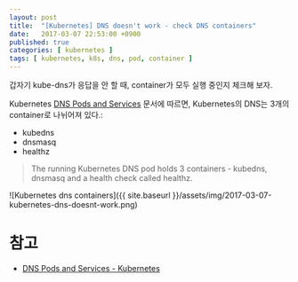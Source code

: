 ```yaml
---
layout: post
title:  "[Kubernetes] DNS doesn't work - check DNS containers"
date:   2017-03-07 22:53:00 +0900
published: true
categories: [ kubernetes ]
tags: [ kubernetes, k8s, dns, pod, container ]
---
```


갑자기 kube-dns가 응답을 안 할 때, container가 모두 실행 중인지 체크해 보자.

Kubernetes [DNS Pods and Services](https://kubernetes.io/docs/concepts/services-networking/dns-pod-service/) 문서에 따르면, Kubernetes의 DNS는 3개의 container로 나뉘어져 있다.:
- kubedns
- dnsmasq
- healthz

> The running Kubernetes DNS pod holds 3 containers - kubedns, dnsmasq and a health check called healthz.

![Kubernetes dns containers]({{ site.baseurl }}/assets/img/2017-03-07-kubernetes-dns-doesnt-work.png)

# 참고

- [DNS Pods and Services - Kubernetes](https://kubernetes.io/docs/concepts/services-networking/dns-pod-service/)
